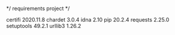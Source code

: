 */
requirements project
*/

certifi    2020.11.8
chardet    3.0.4
idna       2.10
pip        20.2.4
requests   2.25.0
setuptools 49.2.1
urllib3    1.26.2